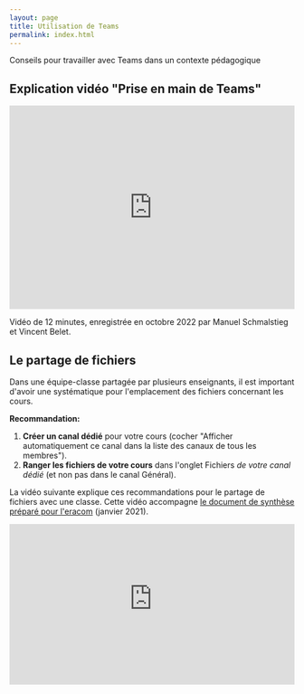 ```yaml
---
layout: page
title: Utilisation de Teams
permalink: index.html
---
```


Conseils pour travailler avec Teams dans un contexte pédagogique

## Explication vidéo "Prise en main de Teams"

<iframe width="100%" style="aspect-ratio:16/9"  src="https://eduvaud.sharepoint.com/sites/ERACOM_ID_Teams/_layouts/15/embed.aspx?UniqueId=b680a9bb-a0f8-480f-a993-f81403e00b56&embed=%7B%22ust%22%3Atrue%2C%22hv%22%3A%22CopyEmbedCode%22%7D&referrer=StreamWebApp&referrerScenario=EmbedDialog.Create" width="640" height="360" frameborder="0" scrolling="no" allowfullscreen title="Teams démarrage.mp4"></iframe>

Vidéo de 12 minutes, enregistrée en octobre 2022 par Manuel Schmalstieg et Vincent Belet.

## Le partage de fichiers

Dans une équipe-classe partagée par plusieurs enseignants, il est important d'avoir une systématique pour l'emplacement des fichiers concernant les cours.

**Recommandation:**

1. **Créer un canal dédié** pour votre cours (cocher "Afficher automatiquement ce canal dans la liste des canaux de tous les membres").
2. **Ranger les fichiers de votre cours** dans l'onglet Fichiers *de votre canal dédié* (et non pas dans le canal Général).

La vidéo suivante explique ces recommandations pour le partage de fichiers avec une classe. Cette vidéo accompagne [le document de synthèse préparé pour l'eracom](https://eduvaud.sharepoint.com/:b:/r/sites/ERACOM/Administration/Office%20365%20ERACOM/O365_Enseignant_ERACOM%20v2.pdf?csf=1&web=1&e=SeGApV) (janvier 2021).

<iframe width="100%" style="aspect-ratio:16/9" src="https://www.youtube-nocookie.com/embed/CHz-817BKFc" title="YouTube video player" frameborder="0" allow="accelerometer; autoplay; clipboard-write; encrypted-media; gyroscope; picture-in-picture" allowfullscreen></iframe>

